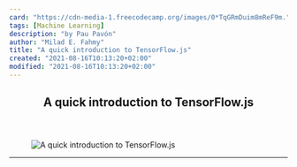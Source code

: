 ```yaml
---
card: "https://cdn-media-1.freecodecamp.org/images/0*TqGRmDuim8mReF9m."
tags: [Machine Learning]
description: "by Pau Pavón"
author: "Milad E. Fahmy"
title: "A quick introduction to TensorFlow.js"
created: "2021-08-16T10:13:20+02:00"
modified: "2021-08-16T10:13:20+02:00"
---
```

<div class="site-wrapper">
<main id="site-main" class="site-main outer">
<div class="inner">
<article class="post-full post tag-machine-learning tag-tensorflow tag-javascript tag-web-development tag-programming ">
<header class="post-full-header">
<h1 class="post-full-title">A quick introduction to TensorFlow.js</h1>
</header>
<figure class="post-full-image">
<picture>
<source media="(max-width: 700px)" sizes="1px" srcset="data:image/gif;base64,R0lGODlhAQABAIAAAAAAAP///yH5BAEAAAAALAAAAAABAAEAAAIBRAA7 1w">
<source media="(min-width: 701px)" sizes="(max-width: 800px) 400px,
(max-width: 1170px) 700px,
1400px" srcset="https://cdn-media-1.freecodecamp.org/images/0*TqGRmDuim8mReF9m. 300w,
https://cdn-media-1.freecodecamp.org/images/0*TqGRmDuim8mReF9m. 600w,
https://cdn-media-1.freecodecamp.org/images/0*TqGRmDuim8mReF9m. 1000w,
https://cdn-media-1.freecodecamp.org/images/0*TqGRmDuim8mReF9m. 2000w">
<img onerror="this.style.display='none'" src="https://cdn-media-1.freecodecamp.org/images/0*TqGRmDuim8mReF9m." alt="A quick introduction to TensorFlow.js">
</picture>
</figure>
<section class="post-full-content">
<div class="post-content medium-migrated-article">
</div>
<hr>
</section>
</article>
</div>
</main>
</div>
<!-- Google Tag Manager (noscript) -->
<!-- End Google Tag Manager (noscript) -->

